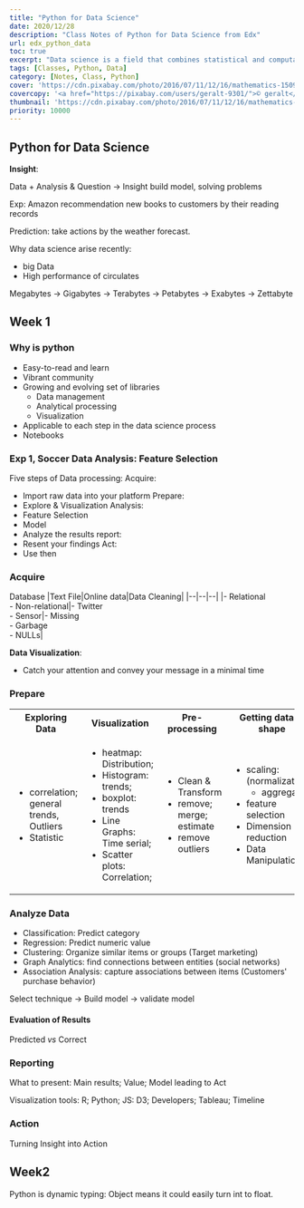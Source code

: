 ```yaml
---
title: "Python for Data Science"
date: 2020/12/28
description: "Class Notes of Python for Data Science from Edx"
url: edx_python_data
toc: true
excerpt: "Data science is a field that combines statistical and computational techniques to extract insights and knowledge from data. It involves collecting, cleaning, analyzing, and interpreting large and complex data sets using tools such as machine learning, data mining, and visualization. The goal is to make data-driven decisions and predictions. <a title='GhatGPT'>Who said this?</a>"
tags: [Classes, Python, Data]
category: [Notes, Class, Python]
cover: 'https://cdn.pixabay.com/photo/2016/07/11/12/16/mathematics-1509559_960_720.jpg'
covercopy: '<a href="https://pixabay.com/users/geralt-9301/">© geralt</a>'
thumbnail: 'https://cdn.pixabay.com/photo/2016/07/11/12/16/mathematics-1509559_960_720.jpg'
priority: 10000
---
```


## Python for Data Science

**Insight**:

Data + Analysis & Question -> Insight
build model, solving problems

Exp: Amazon recommendation new books to customers by their reading records

Prediction: take actions by the weather forecast.

Why data science arise recently:
  - big Data
  - High performance of circulates

Megabytes -> Gigabytes -> Terabytes -> Petabytes ->  Exabytes -> Zettabyte

## Week 1

### Why is python
- Easy-to-read and learn
- Vibrant community
- Growing and evolving set of libraries
  - Data management
  - Analytical processing
  - Visualization
- Applicable to each step in the data science process
- Notebooks


### Exp 1, Soccer Data Analysis: Feature Selection

Five steps of Data processing:
Acquire:
  - Import raw data into your platform
Prepare:
  - Explore & Visualization
Analysis:
  - Feature Selection
  - Model
  - Analyze the results
report:
  - Resent your findings
Act:
  - Use then


### Acquire
Database
|Text File|Online data|Data Cleaning|
|--|--|--|
|- Relational<br>- Non-relational|- Twitter<br>- Sensor|- Missing<br>- Garbage<br>- NULLs|


**Data Visualization**:
  - Catch your attention and convey your message in a minimal time


### Prepare
<table>
<tr><th>Exploring Data</th><th>Visualization</th><th>Pre-processing</th><th>Getting data in shape</th></tr>
<tr><td>

  - correlation; general trends, Outliers
  - Statistic
</td>
<td>

  - heatmap: Distribution;
  - Histogram: trends;
  - boxplot: trends
  - Line Graphs: Time serial;
  - Scatter plots: Correlation;
</td>
<td>

  - Clean & Transform
  - remove; merge; estimate
  - remove outliers
</td>
<td>

  - scaling: (normalization)
    - aggregation
  - feature selection
  - Dimension reduction
  - Data Manipulation
</td>
</tr>
</table>

### Analyze Data
- Classification: Predict category
- Regression: Predict numeric value
- Clustering: Organize similar items or groups (Target marketing)
- Graph Analytics: find connections between entities (social networks)
- Association Analysis: capture associations between items (Customers' purchase behavior)

Select technique -> Build model -> validate model

#### Evaluation of Results
Predicted *vs* Correct

### Reporting
What to present:
Main results; Value; Model leading to Act


Visualization tools:
R; Python;
JS: D3; Developers; Tableau; Timeline

### Action
Turning Insight into Action

## Week2
Python is dynamic typing:
Object means it could easily turn int to float.
